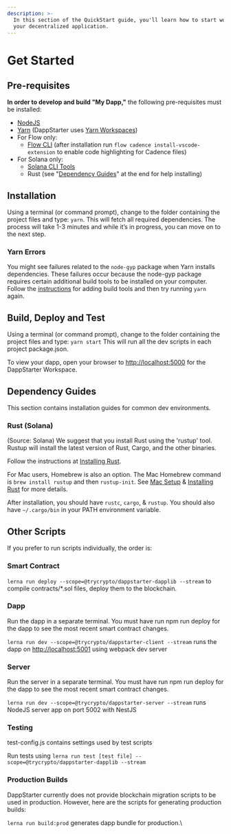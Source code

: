 ```yaml
---
description: >-
  In this section of the QuickStart guide, you'll learn how to start working on
  your decentralized application.
---
```


# Get Started

## **Pre-requisites**

**In order to develop and build "My Dapp,"** the following pre-requisites must be installed:

* [NodeJS](https://nodejs.org/en/download/)
* [Yarn](https://classic.yarnpkg.com/en/docs/install) (DappStarter uses [Yarn Workspaces](https://classic.yarnpkg.com/en/docs/workspaces))
* For Flow only:&#x20;
  * [Flow CLI](https://docs.onflow.org/docs/cli) (after installation run `flow cadence install-vscode-extension` to enable code highlighting for Cadence files)
* For Solana only:&#x20;
  * [Solana CLI Tools](https://docs.solana.com/cli/install-solana-cli-tools)
  * Rust (see "[Dependency Guides](https://docs.decentology.com/quickstart/get-started#dependency-guides)" at the end for help installing)

## **Installation**

Using a terminal (or command prompt), change to the folder containing the project files and type: `yarn`. This will fetch all required dependencies. The process will take 1-3 minutes and while it’s in progress, you can move on to the next step.

### Yarn Errors

You might see failures related to the `node-gyp` package when Yarn installs dependencies. These failures occur because the node-gyp package requires certain additional build tools to be installed on your computer. Follow the [instructions](https://www.npmjs.com/package/node-gyp) for adding build tools and then try running `yarn` again.

## **Build, Deploy and Test**

Using a terminal (or command prompt), change to the folder containing the project files and type: `yarn start` This will run all the dev scripts in each project package.json.

To view your dapp, open your browser to [http://localhost:5000](http://localhost:5000) for the DappStarter Workspace.

## Dependency Guides

This section contains installation guides for common dev environments.

### Rust (Solana)

(Source: Solana) We suggest that you install Rust using the 'rustup' tool. Rustup will install the latest version of Rust, Cargo, and the other binaries.

Follow the instructions at [Installing Rust](https://www.rust-lang.org/tools/install).

For Mac users, Homebrew is also an option. The Mac Homebrew command is `brew install rustup` and then `rustup-init`. See [Mac Setup](https://sourabhbajaj.com/mac-setup/Rust/) & [Installing Rust](https://www.rust-lang.org/tools/install) for more details.

After installation, you should have `rustc`, `cargo`, & `rustup`. You should also have `~/.cargo/bin` in your PATH environment variable.

## Other Scripts

If you prefer to run scripts individually, the order is:

### Smart Contract

`lerna run deploy --scope=@trycrypto/dappstarter-dapplib --stream` to compile contracts/\*.sol files, deploy them to the blockchain.

### Dapp

Run the dapp in a separate terminal. You must have run npm run deploy for the dapp to see the most recent smart contract changes.

`lerna run dev --scope=@trycrypto/dappstarter-client --stream` runs the dapp on [http://localhost:5001](http://localhost:5001) using webpack dev server

### Server

Run the server in a separate terminal. You must have run npm run deploy for the dapp to see the most recent smart contract changes.

`lerna run dev --scope=@trycrypto/dappstarter-server --stream` runs NodeJS server app on port 5002 with NestJS

### Testing

test-config.js contains settings used by test scripts

Run tests using `lerna run test [test file] --scope=@trycrypto/dappstarter-dapplib --stream`

### Production Builds

DappStarter currently does not provide blockchain migration scripts to be used in production. However, here are the scripts for generating production builds:

`lerna run build:prod` generates dapp bundle for production.\
